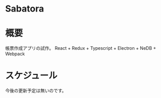 # Sabatora

# 概要

帳票作成アプリの試作。
React + Redux + Typescript + Electron + NeDB + Webpack

# スケジュール

今後の更新予定は無いのです。
